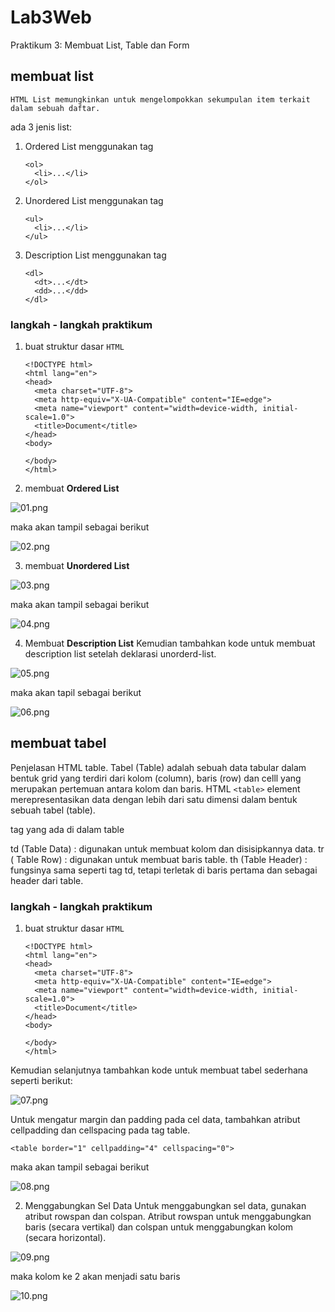 # Lab3Web

Praktikum 3: Membuat List, Table dan Form

## membuat list

`HTML List memungkinkan untuk mengelompokkan sekumpulan item terkait dalam sebuah daftar.`

ada 3 jenis list:

1.  Ordered List
    menggunakan tag

        <ol>
          <li>...</li>
        </ol>

2.  Unordered List
    menggunakan tag

        <ul>
          <li>...</li>
        </ul>

3.  Description List
    menggunakan tag

        <dl>
          <dt>...</dt>
          <dd>...</dd>
        </dl>

### langkah - langkah praktikum

1.  buat struktur dasar `HTML`

        <!DOCTYPE html>
        <html lang="en">
        <head>
          <meta charset="UTF-8">
          <meta http-equiv="X-UA-Compatible" content="IE=edge">
          <meta name="viewport" content="width=device-width, initial-scale=1.0">
          <title>Document</title>
        </head>
        <body>

        </body>
        </html>

2.  membuat **Ordered List**

![01.png](img/01.png)

maka akan tampil sebagai berikut

![02.png](img/02.png)

3. membuat **Unordered List**

![03.png](img/03.png)

maka akan tampil sebagai berikut

![04.png](img/04.png)

4. Membuat **Description List**
   Kemudian tambahkan kode untuk membuat description list setelah deklarasi unorderd-list.

![05.png](img/05.png)

maka akan tapil sebagai berikut

![06.png](img/06.png)

## membuat tabel

Penjelasan HTML table. Tabel (Table) adalah sebuah data tabular dalam bentuk grid yang terdiri dari kolom (column), baris (row) dan celll yang merupakan pertemuan antara kolom dan baris. HTML `<table>` element merepresentasikan data dengan lebih dari satu dimensi dalam bentuk sebuah tabel (table).

tag yang ada di dalam table

td (Table Data) : digunakan untuk membuat kolom dan disisipkannya data.
tr ( Table Row) : digunakan untuk membuat baris table.
th (Table Header) : fungsinya sama seperti tag td, tetapi terletak di baris pertama dan sebagai header dari table.

### langkah - langkah praktikum

1.  buat struktur dasar `HTML`

        <!DOCTYPE html>
        <html lang="en">
        <head>
          <meta charset="UTF-8">
          <meta http-equiv="X-UA-Compatible" content="IE=edge">
          <meta name="viewport" content="width=device-width, initial-scale=1.0">
          <title>Document</title>
        </head>
        <body>

        </body>
        </html>

Kemudian selanjutnya tambahkan kode untuk membuat tabel sederhana seperti berikut:

![07.png](img/07.png)

Untuk mengatur margin dan padding pada cel data, tambahkan atribut cellpadding dan cellspacing pada tag table.

    <table border="1" cellpadding="4" cellspacing="0">

maka akan tampil sebagai berikut

![08.png](img/08.png)

2. Menggabungkan Sel Data
   Untuk menggabungkan sel data, gunakan atribut rowspan dan colspan. Atribut rowspan untuk menggabungkan baris (secara vertikal) dan colspan untuk menggabungkan kolom (secara horizontal).

![09.png](img/09.png)

maka kolom ke 2 akan menjadi satu baris

![10.png](img/10.png)
